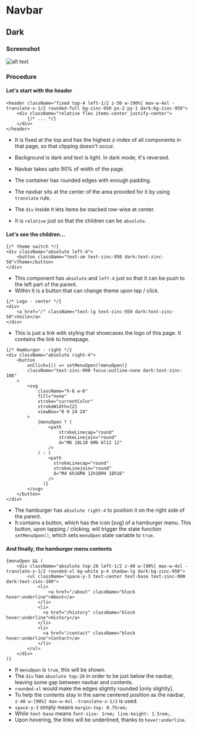 
# Navbar

## Dark

### Screenshot

![alt text](image.png)

### Procedure

#### Let's start with the header

```tsx
<header className="fixed top-4 left-1/2 z-50 w-[90%] max-w-4xl -translate-x-1/2 rounded-full bg-zinc-950 px-2 py-1 dark:bg-zinc-950">
    <div className="relative flex items-center justify-center">
        {/* ... */}
    </div>
</header>
```

- It is fixed at the top and has the highest z-index of all components in that page, so that clipping doesn't occur.
- Background is dark and text is light. In dark mode, it's reversed.
- Navbar takes upto 90% of width of the page.
- The container has rounded edges with enough padding.
- The navbar sits at the center of the area provided for it by using `translate` rule.

- The `div` inside it lets items be stacked row-wise at center.
- It is `relative` just so that the children can be `absolute`.

#### Let's see the children...

```tsx
{/* theme switch */}
<div className="absolute left-4">
    <button className="text-sm text-zinc-950 dark:text-zinc-50">Theme</button>
</div>
```

- This component has `absolute` and `left-4` just so that it can be push to the left part of the parent.
- Within it is a button that can change theme upon tap / click.

```tsx
{/* Logo - center */}
<div>
    <a href="/" className="text-lg text-zinc-950 dark:text-zinc-50">Voile</a>
</div>
```

- This is just a link with styling that showcases the logo of this page. It contains the link to homepage.

```tsx
{/* Hamburger - right */}
<div className="absolute right-4">
    <button
        onClick={() => setMenuOpen(!menuOpen)}
        className="text-zinc-900 focus:outline-none dark:text-zinc-100"
    >
        <svg
            className="h-6 w-6"
            fill="none"
            stroke="currentColor"
            strokeWidth={2}
            viewBox="0 0 24 24"
        >
            {menuOpen ? (
                <path
                    strokeLinecap="round"
                    strokeLinejoin="round"
                    d="M6 18L18 6M6 6l12 12"
                />
            ) : (
                <path
                  strokeLinecap="round"
                  strokeLinejoin="round"
                  d="M4 6h16M4 12h16M4 18h16"
                />
              )}
        </svg>
    </button>
</div>
```

- The hamburger has `absolute right-4` to position it on the right side of the parent.
- It contains a button, which has the icon [svg] of a hamburger menu. This button, upon tapping / clicking, will trigger the state function `setMenuOpen()`, which sets `menuOpen` state variable to `true`.

#### And finally, the hamburger menu contents

```tsx
{menuOpen && (
    <div className="absolute top-20 left-1/2 z-40 w-[90%] max-w-4xl -translate-x-1/2 rounded-xl bg-white p-4 shadow-lg dark:bg-zinc-950">
        <ul className="space-y-3 text-center text-base text-zinc-900 dark:text-zinc-100">
            <li>
                <a href="/about" className="block hover:underline">About</a>
            </li>
            <li>
              <a href="/history" className="block hover:underline">History</a>
            </li>
            <li>
              <a href="/contact" className="block hover:underline">Contact</a>
            </li>
        </ul>
    </div>
)}
```

- If `menuOpen` is `true`, this will be shown.
- The `div` has `absolute top-20` in order to be just below the navbar, leaving some gap between navbar and contents.
- `rounded-xl` would make the edges slightly rounded [only slightly].
- To help the contents stay in the same centered position as the navbar, `z-40 w-[90%] max-w-4xl -translate-x-1/2` is used.
- `space-y-3` simply means ``margin-top: 0.75rem;``
- While `text-base` means ``font-size: 1rem; line-height: 1.5rem;``.
- Upon hovering, the links will be underlined, thanks to `hover:underline`.
